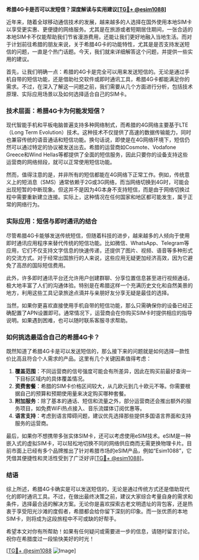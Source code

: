 **希腊4G卡是否可以发短信？深度解读与实用建议[[TG💪+ @esim1088](https://t.me/s/esim1088)]**

近年来，随着全球移动通信技术的发展，越来越多的人选择在国外使用本地SIM卡以享受更实惠、更便捷的网络服务。尤其是在旅游或者短期居住期间，一张合适的本地SIM卡不仅能帮助我们节省漫游费用，还能让我们更好地融入当地生活。而对于计划前往希腊的朋友来说，关于希腊4G卡的功能特性，尤其是是否支持发送短信的问题，一直是个热门话题。今天，我们就来详细解答这个问题，并提供一些实用的建议。

首先，让我们明确一点：希腊的4G卡是完全可以用来发送短信的。无论是通过手机自带的短信功能，还是借助社交软件或即时通讯工具，希腊4G卡都能满足你的需求。不过，在深入了解这一问题之前，我们需要从几个方面进行分析，包括技术原理、实际应用场景以及如何选择适合自己的SIM卡。

### 技术层面：希腊4G卡为何能发短信？

现代智能手机和平板电脑普遍支持多种网络制式，而希腊的4G网络主要基于LTE（Long Term Evolution）技术。这种技术不仅提供了高速的数据传输能力，同时也兼容传统的语音通话和短信功能。换句话说，即使是在4G网络环境下，短信仍然可以通过特定的协议被发送出去。希腊的运营商如Cosmote、Vodafone Greece和Wind Hellas等都提供了全面的短信服务，因此只要你的设备支持这些运营商的网络频段，就可以正常使用短信功能。

然而，值得注意的是，并非所有的短信都能在4G网络下正常工作。例如，传统意义上的短消息（SMS）通常依赖于2G或3G网络，而当网络切换到4G时，可能会出现短暂的中断现象。但这并不是因为4G本身不支持短信，而是由于网络切换过程中需要重新建立连接。实际上，这种情况在任何国家和地区都可能发生，属于正常的网络行为。

### 实际应用：短信与即时通讯的结合

尽管希腊4G卡能够发送传统短信，但随着科技的进步，越来越多的人倾向于使用即时通讯应用程序来替代传统的短信功能。比如微信、WhatsApp、Telegram等应用，它们不仅支持文字信息的快速传递，还提供了图片、视频、语音等多种形式的交流方式。对于经常出国旅行的人来说，这些应用无疑更加经济高效，因为它避免了高昂的国际短信费用。

此外，许多即时通讯平台还允许用户创建群聊、分享位置信息甚至进行视频通话，极大地丰富了人们的沟通体验。特别是在希腊这样一个充满历史文化和自然美景的地方，利用这些工具记录旅途点滴并与亲朋好友分享无疑是最佳的选择。

当然，如果你更喜欢直接使用手机自带的短信功能，那么只需确保你的设备已经正确配置了APN设置即可。通常情况下，运营商会在你购买SIM卡时提供相应的指导说明。如果遇到困难，也可以随时联系客服寻求帮助。

### 如何挑选最适合自己的希腊4G卡？

既然知道了希腊4G卡是可以发送短信的，那么接下来的问题就是如何选择一款性价比高且符合个人需求的产品。这里有几个关键因素值得考虑：

1. **覆盖范围**：不同运营商的信号强度可能会有所差异，因此在购买前最好查询一下目标区域内的具体覆盖情况。
2. **资费套餐**：希腊的SIM卡价格区间较大，从几欧元到几十欧元不等。你需要根据自己的预算和预期使用量来决定购买哪种套餐。
3. **附加服务**：除了基本的通话、短信和流量之外，部分运营商还会推出额外的服务项目，如免费WiFi热点接入、音乐流媒体订阅优惠等。
4. **语言支持**：考虑到语言障碍问题，建议优先选择那些提供多国语言界面和支持服务的运营商。

最后，如果你不想携带多张实体SIM卡，还可以考虑使用eSIM技术。eSIM是一种嵌入式的虚拟SIM卡，可以轻松地切换不同的网络供应商而无需更换物理卡片。目前市面上已经有多个品牌推出了针对希腊市场的eSIM产品，例如“Esim1088”，它凭借其便捷性和灵活性受到了广泛好评[[TG💪+ @esim1088](https://t.me/s/esim1088)]。

### 结语

综上所述，希腊4G卡确实是可以发送短信的，无论是通过传统方式还是借助现代化的即时通讯工具。不过，在做出最终决策之前，建议大家综合考量自身的需求和条件，选择最合适的解决方案。无论你是喜欢探索古老文明遗址的背包客，还是热衷于享受阳光沙滩的度假者，希腊都会给你留下深刻的印象。而一张优质的本地SIM卡，则将成为这段旅程中不可或缺的好帮手。

希望本文对你有所帮助！如果有任何疑问或需要进一步的信息，请随时留言讨论。祝你在希腊度过一段愉快美好的时光！

[[TG💪+ @esim1088](https://t.me/s/esim1088) ![Image](https://i.postimg.cc/4NQfJmqS/Snipaste-2025-05-13-00-14-12.png)]